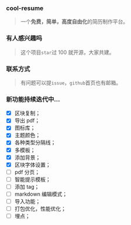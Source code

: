 ### cool-resume

> 一个**免费，简单，高度自由化**的简历制作平台。

### 有人感兴趣吗

> 这个项目`star`过 100 就开源，大家共建。

### 联系方式

> 有问题可以提`issue`，`github`首页也有邮箱。

### 新功能持续迭代中...

- [x] 区块复制；
- [x] 导出 pdf；
- [x] 图标库；
- [x] 主题颜色；
- [x] 各种类型分隔线；
- [x] 多模板；
- [x] 添加背景；
- [x] 区块字体设置；
- [ ] pdf 分页；
- [ ] 智能提示模板；
- [ ] 添加 tag；
- [ ] markdown 编辑模式；
- [ ] 导入功能；
- [ ] 打包优化，性能优化；
- [ ] 埋点；
